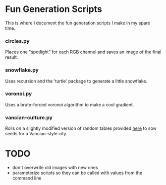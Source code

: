 # Fun Generation Scripts
This is where I document the fun generation scripts I make in my spare time.

### circles.py
Places one "spotlight" for each RGB channel and saves an image of the final result.

### snowflake.py
Uses recursion and the 'turtle' package to generate a little snowflake.

### voronoi.py
Uses a brute-forced voronoi algorithm to make a cool gradient.

### vancian-culture.py
Rolls on a slightly modified version of random tables provided [here](http://monstersandmanuals.blogspot.com/2021/11/human-non-universals-or-make-your-own.html) to sow seeds for a Vancian-style city.

# TODO
 - don't overwrite old images with new ones
 - parameterize scripts so they can be called with values from the command line
